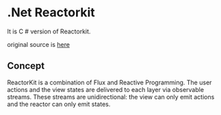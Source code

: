 # .Net Reactorkit 

It is C # version of Reactorkit.

original source is [here](https://github.com/ReactorKit/ReactorKit)

## Concept
ReactorKit is a combination of Flux and Reactive Programming. 
The user actions and the view states are delivered to each layer via observable streams.
These streams are unidirectional: the view can only emit actions and the reactor can only emit states.
